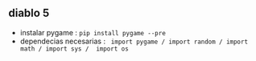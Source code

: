 
## diablo 5 ##


- instalar pygame : `pip install pygame --pre`
- dependecias necesarias : ` import pygame / import random / import math / import sys /  import os`




